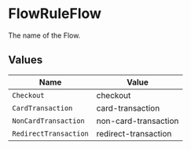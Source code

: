 # FlowRuleFlow

The name of the Flow.


## Values

| Name                  | Value                 |
| --------------------- | --------------------- |
| `Checkout`            | checkout              |
| `CardTransaction`     | card-transaction      |
| `NonCardTransaction`  | non-card-transaction  |
| `RedirectTransaction` | redirect-transaction  |